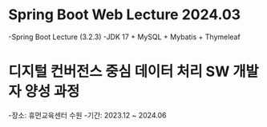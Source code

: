 # Spring Boot Web Lecture 2024.03
-Spring Boot Lecture (3.2.3)
-JDK 17 + MySQL + Mybatis + Thymeleaf


# 디지털 컨버전스 중심 데이터 처리 SW 개발자 양성 과정
-장소: 휴먼교육센터 수원
-기간: 2023.12 ~ 2024.06
